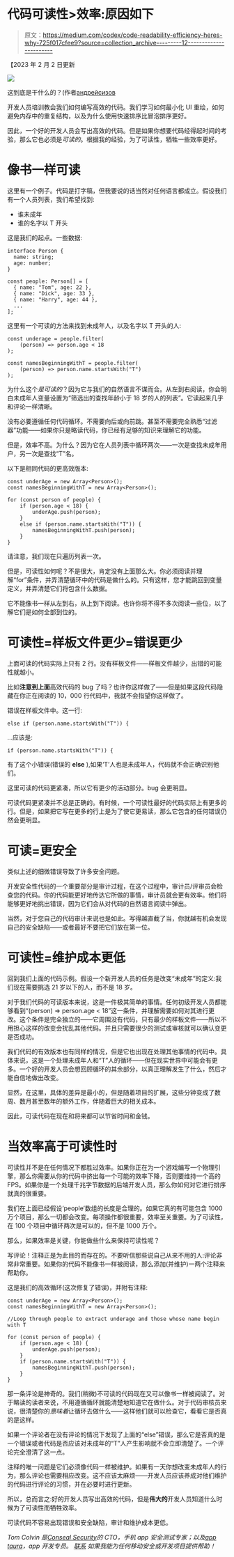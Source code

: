 # 代码可读性>效率:原因如下

> 原文：<https://medium.com/codex/code-readability-efficiency-heres-why-725f017cfee9?source=collection_archive---------12----------------------->

【2023 年 2 月 2 日更新

![](img/65992a025a8d35a00095bf9c6edfe1a6.png)

这到底是干什么的？(作者[андрейсизов](https://unsplash.com/@alpridephoto?utm_source=medium&utm_medium=referral)

开发人员培训教会我们如何编写高效的代码。我们学习如何最小化 UI 重绘，如何避免内存中的重复结构，以及为什么使用快速排序比冒泡排序更好。

因此，一个好的开发人员会写出高效的代码。但是如果你想要代码经得起时间的考验，那么它也必须是*可读的*。根据我的经验，为了可读性，牺牲一些效率更好。

# 像书一样可读

这里有一个例子。代码是打字稿，但我要说的话当然对任何语言都成立。假设我们有一个人员列表，我们希望找到:

*   谁未成年
*   谁的名字以 T 开头

这是我们的起点。一些数据:

```
interface Person {
  name: string;
  age: number;
}

const people: Person[] = [
  { name: "Tom", age: 22 },
  { name: "Dick", age: 33 },
  { name: "Harry", age: 44 },
  ...
];
```

这里有一个可读的方法来找到未成年人，以及名字以 T 开头的人:

```
const underage = people.filter(
    (person) => person.age < 18
);

const namesBeginningWithT = people.filter(
    (person) => person.name.startsWith("T")
);
```

为什么这个*是可读的*？因为它与我们的自然语言不谋而合。从左到右阅读，你会明白未成年人变量设置为“筛选出的查找年龄小于 18 岁的人的列表”。它读起来几乎和评论一样清晰。

没有必要遵循任何代码循环。不需要向后或向前跳。甚至不需要完全熟悉“过滤器”功能——如果你只是略读代码，你已经有足够的知识来理解它的功能。

但是，效率不高。为什么？因为它在人员列表中循环两次——一次是查找未成年用户，另一次是查找“T”名。

以下是相同代码的更高效版本:

```
const underAge = new Array<Person>();
const namesBeginningWithT = new Array<Person>();

for (const person of people) {
    if (person.age < 18) {
        underAge.push(person);
    }
    else if (person.name.startsWith("T")) {
        namesBeginningWithT.push(person);
    }
}
```

请注意，我们现在只遍历列表一次。

但是，可读性如何呢？不是很大，肯定没有上面那么大。你必须阅读并理解“for”条件，并弄清楚循环中的代码是做什么的。只有这样，您才能跳回到变量定义，并弄清楚它们将包含什么数据。

它不能像书一样从左到右，从上到下阅读。也许你将不得不多次阅读一些位，以了解它们是如何全部到位的。

# 可读性=样板文件更少=错误更少

上面可读的代码实际上只有 2 行。没有样板文件——样板文件越少，出错的可能性就越小。

比如**注意到上面**高效代码的 bug 了吗？也许你这样做了——但是如果这段代码隐藏在你正在阅读的 10，000 行代码中，我就不会指望你这样做了。

错误在样板文件中。这一行:

```
else if (person.name.startsWith("T")) {
```

…应该是:

```
if (person.name.startsWith("T")) {
```

有了这个小错误(错误的 **else** ),如果‘T’人也是未成年人，代码就不会正确识别他们。

这里可读的代码更紧凑，所以它有更少的活动部分。bug 会更明显。

可读代码更紧凑并不总是正确的。有时候，一个可读性最好的代码实际上有更多的行。但是，如果把它写在更多的行上是为了使它更易读，那么它包含的任何错误仍然会更明显。

# 可读=更安全

类似上述的细微错误导致了许多安全问题。

开发安全性代码的一个重要部分是审计过程，在这个过程中，审计员/评审员会检查您的代码。你的代码能更好地传达它所做的事情，审计员就会更有效率。他们将能够更好地挑出错误，因为它们会从对代码的自然语言阅读中弹出。

当然，对于您自己的代码审计来说也是如此。写得越直截了当，你就越有机会发现自己的安全缺陷——或者最好不要把它们放在第一位。

# 可读性=维护成本更低

回到我们上面的代码示例。假设一个新开发人员的任务是改变“未成年”的定义:我们现在需要挑选 21 岁以下的人，而不是 18 岁。

对于我们代码的可读版本来说，这是一件极其简单的事情。任何初级开发人员都能够看到“(person) => person.age < 18”这一条件，并理解需要如何对其进行更改。这个条件是完全独立的——它周围没有代码，只有最少的样板文件——所以不用担心这样的改变会扰乱其他代码。并且只需要很少的测试或审核就可以确认变更是否成功。

我们代码的有效版本也有同样的情况，但是它也出现在处理其他事情的代码中。具体来说，这是一个处理未成年人和“T”人的循环——但在现实世界中可能会有更多。一个好的开发人员会想回顾循环的其余部分，以真正理解发生了什么，然后才能自信地做出改变。

显然，在这里，具体的差异是最小的，但是随着项目的扩展，这些分钟变成了数周、数月甚至数年的额外工作，伴随着巨大的相关成本。

因此，可读代码在现在和将来都可以节省时间和金钱。

# 当效率高于可读性时

可读性并不是在任何情况下都胜过效率。如果你正在为一个游戏编写一个物理引擎，那么你需要从你的代码中挤出每一个可能的效率下降，否则要维持一个高的 FPS。如果你是一个处理千兆字节数据的后端开发人员，那么你如何对它进行排序就真的很重要。

我们在上面已经假设‘people’数组的长度是合理的。如果它真的有可能包含 1000 万个项目，那么一切都会改变。每项操作都很重要，效率至关重要。为了可读性，在 100 个项目中循环两次是可以的，但不是 1000 万个。

那么，如果效率是关键，你能做些什么来保持可读性呢？

写评论！注释正是为此目的而存在的。不要听信那些说自己从来不用的人:评论非常非常重要。如果你的代码不能像书一样被阅读，那么添加(并维护)一两个注释来帮助你。

这是我们的高效循环(这次修复了错误)，并附有注释:

```
const underAge = new Array<Person>();
const namesBeginningWithT = new Array<Person>();

//Loop through people to extract underage and those whose name begin with T

for (const person of people) {
    if (person.age < 18) {
        underAge.push(person);
    }
    if (person.name.startsWith("T")) {
        namesBeginningWithT.push(person);
    }
}
```

那一条评论是神奇的。我们(稍微)不可读的代码现在又可以像书一样被阅读了。对于略读的读者来说，不用遵循循环就能清楚地知道它在做什么。对于代码审核员来说，很清楚你的*意味着*让循环去做什么——这样他们就可以检查它，看看它是否真的是这样。

如果一个评论者在没有评论的情况下发现了上面的“else”错误，那么它是否真的是一个错误或者代码是否应该对未成年的“T”人产生影响就不会立即清楚了。一个评论完全澄清了这一点。

注释的唯一问题是它们必须像代码一样被维护。如果有一天你想改变未成年人的行为，那么评论也需要相应改变。这不应该太麻烦——开发人员应该养成对他们维护的代码进行评论的习惯，并在必要时进行更新。

所以，总而言之:好的开发人员写出高效的代码，但是**伟大的**开发人员知道什么时候为了可读性而牺牲效率。

可读代码不容易出现错误和安全缺陷，审计和维护成本更低。

*Tom Colvin 是*[*Conseal Security*](http://www.consealsecurity.com/)*的 CTO，手机 app 安全测试专家；以及*[*app taura*](http://www.apptaura.com/)*，app 开发专员。* [*联系*](http://www.linkedin.com/in/tdcolvin) *如果我能为任何移动安全或开发项目提供帮助！*